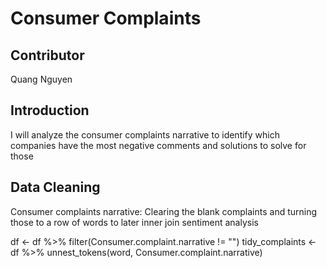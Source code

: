 # Consumer Complaints
## Contributor
<p> Quang Nguyen </p>

## Introduction
<p>I will analyze the consumer complaints narrative to identify which companies 
  have the most negative comments and solutions to solve for those </p>

## Data Cleaning
<p>Consumer complaints narrative: Clearing the blank complaints and turning those to a row of words to later inner join sentiment analysis</p>
 
<td>
df <- df %>%
  filter(Consumer.complaint.narrative != "")
tidy_complaints <- df %>%
  unnest_tokens(word, Consumer.complaint.narrative)
</td>


